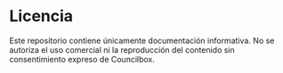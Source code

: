 # Licencia

Este repositorio contiene únicamente documentación informativa. No se autoriza el uso comercial ni la reproducción del contenido sin consentimiento expreso de Councilbox.
